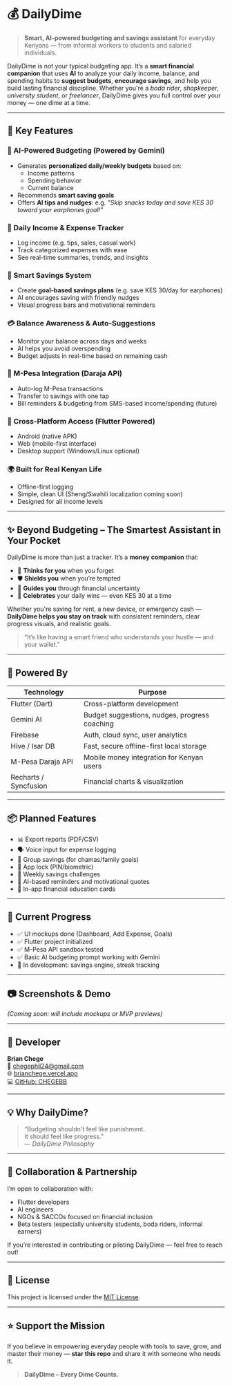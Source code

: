 # 💰 DailyDime

> **Smart, AI-powered budgeting and savings assistant** for everyday Kenyans — from informal workers to students and salaried individuals.

DailyDime is not your typical budgeting app. It’s a **smart financial companion** that uses **AI** to analyze your daily income, balance, and spending habits to **suggest budgets**, **encourage savings**, and help you build lasting financial discipline. Whether you're a *boda rider*, *shopkeeper*, *university student*, or *freelancer*, DailyDime gives you full control over your money — one dime at a time.

---

## 🚀 Key Features

### 🧠 AI-Powered Budgeting (Powered by Gemini)
- Generates **personalized daily/weekly budgets** based on:
  - Income patterns
  - Spending behavior
  - Current balance
- Recommends **smart saving goals**
- Offers **AI tips and nudges**: e.g. _"Skip snacks today and save KES 30 toward your earphones goal!"_

### 💸 Daily Income & Expense Tracker
- Log income (e.g. tips, sales, casual work)
- Track categorized expenses with ease
- See real-time summaries, trends, and insights

### 🐖 Smart Savings System
- Create **goal-based savings plans** (e.g. save KES 30/day for earphones)
- AI encourages saving with friendly nudges
- Visual progress bars and motivational reminders

### 💳 Balance Awareness & Auto-Suggestions
- Monitor your balance across days and weeks
- AI helps you avoid overspending
- Budget adjusts in real-time based on remaining cash

### 🔌 M-Pesa Integration (Daraja API)
- Auto-log M-Pesa transactions
- Transfer to savings with one tap
- Bill reminders & budgeting from SMS-based income/spending (future)

### 📱 Cross-Platform Access (Flutter Powered)
- Android (native APK)
- Web (mobile-first interface)
- Desktop support (Windows/Linux optional)

### 🌍 Built for Real Kenyan Life
- Offline-first logging
- Simple, clean UI (Sheng/Swahili localization coming soon)
- Designed for all income levels

---

## ✨ Beyond Budgeting – The Smartest Assistant in Your Pocket

DailyDime is more than just a tracker. It’s a **money companion** that:

- 🧠 **Thinks for you** when you forget
- 🛡️ **Shields you** when you’re tempted
- 🧭 **Guides you** through financial uncertainty
- 🎉 **Celebrates** your daily wins — even KES 30 at a time

Whether you're saving for rent, a new device, or emergency cash — **DailyDime helps you stay on track** with consistent reminders, clear progress visuals, and realistic goals.

> “It’s like having a smart friend who understands your hustle — and your wallet.”

---

## 🧠 Powered By

| Technology       | Purpose                                         |
|------------------|-------------------------------------------------|
| Flutter (Dart)   | Cross-platform development                      |
| Gemini AI        | Budget suggestions, nudges, progress coaching   |
| Firebase         | Auth, cloud sync, user analytics                |
| Hive / Isar DB   | Fast, secure offline-first local storage        |
| M-Pesa Daraja API| Mobile money integration for Kenyan users       |
| Recharts / Syncfusion | Financial charts & visualization           |

---

## 📦 Planned Features

- 📊 Export reports (PDF/CSV)
- 🗣 Voice input for expense logging
- 👥 Group savings (for chamas/family goals)
- 🔐 App lock (PIN/biometric)
- 🎯 Weekly savings challenges
- 🔔 AI-based reminders and motivational quotes
- 📱 In-app financial education cards

---

## 🧪 Current Progress

- ✅ UI mockups done (Dashboard, Add Expense, Goals)
- ✅ Flutter project initialized
- ✅ M-Pesa API sandbox tested
- ✅ Basic AI budgeting prompt working with Gemini
- 🔨 In development: savings engine, streak tracking

---

## 📷 Screenshots & Demo

_(Coming soon: will include mockups or MVP previews)_

---

## 👤 Developer

**Brian Chege**  
📧 chegephil24@gmail.com  
🌐 [brianchege.vercel.app](https://brianchege.vercel.app)  
💻 [GitHub: CHEGEBB](https://github.com/CHEGEBB)

---

## 💡 Why DailyDime?

> “Budgeting shouldn't feel like punishment.  
> It should feel like progress.”  
> — *DailyDime Philosophy*

---

## 🤝 Collaboration & Partnership

I’m open to collaboration with:
- Flutter developers
- AI engineers
- NGOs & SACCOs focused on financial inclusion
- Beta testers (especially university students, boda riders, informal earners)

If you’re interested in contributing or piloting DailyDime — feel free to reach out!

---

## 📄 License

This project is licensed under the [MIT License](LICENSE).

---

## ⭐ Support the Mission

If you believe in empowering everyday people with tools to save, grow, and master their money — **star this repo** and share it with someone who needs it.

> **DailyDime – Every Dime Counts.**
